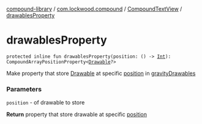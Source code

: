 [compound-library](../../index.md) / [com.lockwood.compound](../index.md) / [CompoundTextView](index.md) / [drawablesProperty](./drawables-property.md)

# drawablesProperty

`protected inline fun drawablesProperty(position: () -> `[`Int`](https://kotlinlang.org/api/latest/jvm/stdlib/kotlin/-int/index.html)`): CompoundArrayPositionProperty<`[`Drawable`](https://developer.android.com/reference/android/graphics/drawable/Drawable.html)`?>`

Make property that store [Drawable](https://developer.android.com/reference/android/graphics/drawable/Drawable.html) at specific [position](drawables-property.md#com.lockwood.compound.CompoundTextView$drawablesProperty(kotlin.Function0((kotlin.Int)))/position) in [gravityDrawables](gravity-drawables.md)

### Parameters

`position` - of drawable to store

**Return**
property that store drawable at specific [position](drawables-property.md#com.lockwood.compound.CompoundTextView$drawablesProperty(kotlin.Function0((kotlin.Int)))/position)

